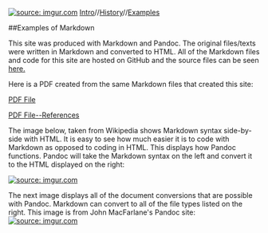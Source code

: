 <a href="http://imgur.com/MdMZu2A"><img src="http://i.imgur.com/MdMZu2A.jpg" title="source: imgur.com" /></a>    [Intro](https://aaronbev79.github.io/markdown/markdown_intro.html)//[History](https://aaronbev79.github.io/markdown/markdown_history.html)//[Examples](https://aaronbev79.github.io/markdown/markdown_examples.html)

##Examples of Markdown

This site was produced with Markdown and Pandoc. The original files/texts were written in Markdown and converted to HTML. All of the Markdown files and code for this site are hosted on GitHub and the source files can be seen [here.](https://github.com/aaronbev79/aaronbev79.github.io/tree/master/markdown)

Here is a PDF created from the same Markdown files that created this site:

[PDF File](https://www.dropbox.com/s/nqru925n1k1xzti/markdown_pdf.pdf?dl=0)

[PDF File--References](https://www.dropbox.com/s/iwwamhqq54k7q4j/references.pdf?dl=0)

The image below, taken from Wikipedia shows Markdown syntax side-by-side with HTML. It is easy to see how much easier it is to code with Markdown as opposed to coding in HTML. This displays how Pandoc functions. Pandoc will take the Markdown syntax on the left and convert it to the HTML displayed on the right:

<a href="http://imgur.com/mQ3U6q7"><img src="http://i.imgur.com/mQ3U6q7.png" title="source: imgur.com" /></a>


The next image displays all of the document conversions that are possible with Pandoc. Markdown can convert to all of the file types listed on the right. This image is from John MacFarlane's Pandoc site:
<a href="http://imgur.com/UUyAKCh"><img src="http://i.imgur.com/UUyAKCh.png" title="source: imgur.com" /></a>





